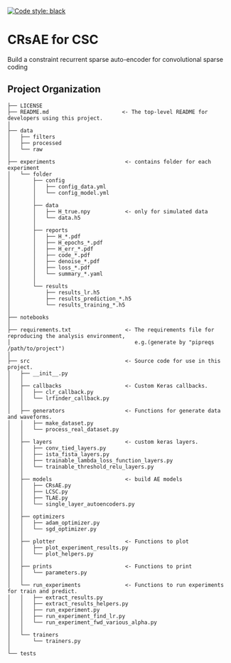 [![Code style: black](https://img.shields.io/badge/code%20style-black-000000.svg)](https://github.com/ambv/black)

CRsAE for CSC
==============================

Build a constraint recurrent sparse auto-encoder for convolutional sparse coding

Project Organization
------------

    ├── LICENSE
    ├── README.md                       <- The top-level README for developers using this project.
    │
    ├── data
    │   ├── filters
    │   ├── processed
    │   └── raw
    │
    ├── experiments                      <- contains folder for each experiment
    │   └── folder
    │       ├── config
    │       │   ├── config_data.yml
    │       │   └── config_model.yml
    │       │
    │       ├── data
    │       │   ├── H_true.npy           <- only for simulated data
    │       │   └── data.h5
    │       │
    │       ├── reports
    │       │   ├── H_*.pdf
    │       │   ├── H_epochs_*.pdf
    │       │   ├── H_err_*.pdf
    │       │   ├── code_*.pdf
    │       │   ├── denoise_*.pdf
    │       │   ├── loss_*.pdf
    │       │   └── summary_*.yaml
    │       │
    │       └── results
    │           ├── results_lr.h5
    │           ├── results_prediction_*.h5
    │           └── results_training_*.h5
    │
    ├── notebooks
    │
    ├── requirements.txt                 <- The requirements file for reproducing the analysis environment,
    │                                       e.g.(generate by "pipreqs /path/to/project")
    │
    ├── src                              <- Source code for use in this project.
    │   ├── __init__.py
    │   │
    │   ├── callbacks                    <- Custom Keras callbacks.
    │   │   ├── clr_callback.py
    │   │   └── lrfinder_callback.py
    │   │
    │   ├── generators                   <- Functions for generate data and waveforms.
    │   │   ├── make_dataset.py
    │   │   └── process_real_dataset.py
    │   │
    │   ├── layers                       <- custom keras layers.
    │   │   ├── conv_tied_layers.py
    │   │   ├── ista_fista_layers.py
    │   │   ├── trainable_lambda_loss_function_layers.py
    │   │   └── trainable_threshold_relu_layers.py
    │   │
    │   ├── models                       <- build AE models
    │   │   ├── CRsAE.py
    │   │   ├── LCSC.py
    │   │   ├── TLAE.py
    │   │   └── single_layer_autoencoders.py
    │   │
    │   ├── optimizers
    │   │   ├── adam_optimizer.py
    │   │   └── sgd_optimizer.py
    │   │
    │   ├── plotter                      <- Functions to plot                    
    │   │   ├── plot_experiment_results.py
    │   │   └── plot_helpers.py
    │   │
    │   ├── prints                       <- Functions to print
    │   │   └── parameters.py
    │   │
    │   └── run_experiments              <- Functions to run experiments for train and predict.
    │   │   ├── extract_results.py
    │   │   ├── extract_results_helpers.py
    │   │   ├── run_experiment.py
    │   │   ├── run_experiment_find_lr.py
    │   │   └── run_experiment_fwd_various_alpha.py
    │   │
    │   └── trainers
    │       └── trainers.py
    │
    └── tests
